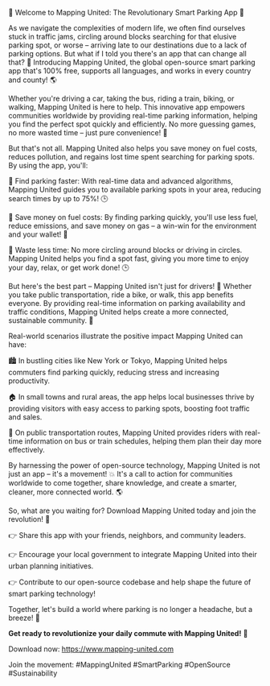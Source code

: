 🎉 Welcome to Mapping United: The Revolutionary Smart Parking App 🚀

As we navigate the complexities of modern life, we often find ourselves stuck in traffic jams, circling around blocks searching for that elusive parking spot, or worse – arriving late to our destinations due to a lack of parking options. But what if I told you there's an app that can change all that? 🤯 Introducing Mapping United, the global open-source smart parking app that's 100% free, supports all languages, and works in every country and county! 🌎

Whether you're driving a car, taking the bus, riding a train, biking, or walking, Mapping United is here to help. This innovative app empowers communities worldwide by providing real-time parking information, helping you find the perfect spot quickly and efficiently. No more guessing games, no more wasted time – just pure convenience! 💪

But that's not all. Mapping United also helps you save money on fuel costs, reduces pollution, and regains lost time spent searching for parking spots. By using the app, you'll:

🔹 Find parking faster: With real-time data and advanced algorithms, Mapping United guides you to available parking spots in your area, reducing search times by up to 75%! 🕒

🔹 Save money on fuel costs: By finding parking quickly, you'll use less fuel, reduce emissions, and save money on gas – a win-win for the environment and your wallet! 💸

🔹 Waste less time: No more circling around blocks or driving in circles. Mapping United helps you find a spot fast, giving you more time to enjoy your day, relax, or get work done! 🕒

But here's the best part – Mapping United isn't just for drivers! 🚗 Whether you take public transportation, ride a bike, or walk, this app benefits everyone. By providing real-time information on parking availability and traffic conditions, Mapping United helps create a more connected, sustainable community. 🌟

Real-world scenarios illustrate the positive impact Mapping United can have:

🏙️ In bustling cities like New York or Tokyo, Mapping United helps commuters find parking quickly, reducing stress and increasing productivity.

🏠 In small towns and rural areas, the app helps local businesses thrive by providing visitors with easy access to parking spots, boosting foot traffic and sales.

🚂 On public transportation routes, Mapping United provides riders with real-time information on bus or train schedules, helping them plan their day more effectively.

By harnessing the power of open-source technology, Mapping United is not just an app – it's a movement! 💥 It's a call to action for communities worldwide to come together, share knowledge, and create a smarter, cleaner, more connected world. 🌎

So, what are you waiting for? Download Mapping United today and join the revolution! 📲

👉 Share this app with your friends, neighbors, and community leaders.

👉 Encourage your local government to integrate Mapping United into their urban planning initiatives.

👉 Contribute to our open-source codebase and help shape the future of smart parking technology!

Together, let's build a world where parking is no longer a headache, but a breeze! 🌟

**Get ready to revolutionize your daily commute with Mapping United!** 🚀

Download now: https://www.mapping-united.com

Join the movement: #MappingUnited #SmartParking #OpenSource #Sustainability